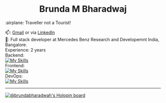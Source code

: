 <h1 align="center"> Brunda M Bharadwaj</h1>
:airplane: Traveller not a Tourist! 

📫: <a href="mailto:brundabharadwaj98@gmail.com" target="_blank">Gmail</a> or via [LinkedIn](www.linkedin.com/in/brunda-m-bharadwaj) <br/>
💼: Full stack developer at Mercedes Benz Research and Developemnt India, Bangalore. <br/>
Experience: 2 years <br/>
Backend: <br/>
[![My Skills](https://skillicons.dev/icons?i=java,spring,maven,kafka,postgres,mongodb&perline=10)](https://skillicons.dev) <br/>
Frontend:<br/>
[![My Skills](https://skillicons.dev/icons?i=javascript,typescript,react,materialui&perline=10)](https://skillicons.dev) <br/>
DevOps: <br/>
[![My Skills](https://skillicons.dev/icons?i=azure,kubernetes,docker&perline=10)](https://skillicons.dev) <br/>
  
****
[![@brundabharadwah's Holopin board](https://holopin.io/api/user/board?user=brundabharadwah)](https://holopin.io/@brundabharadwah)



<!--
**brundabharadwaj/brundabharadwaj** is a ✨ _special_ ✨ repository because its `README.md` (this file) appears on your GitHub profile.

Here are some ideas to get you started:

- 🔭 I’m currently working on ...
- 🌱 I’m currently learning ...
- 👯 I’m looking to collaborate on ...
- 🤔 I’m looking for help with ...
- 💬 Ask me about ...
- 📫 How to reach me: ...
- 😄 Pronouns: ...
- ⚡ Fun fact: ...
-->
